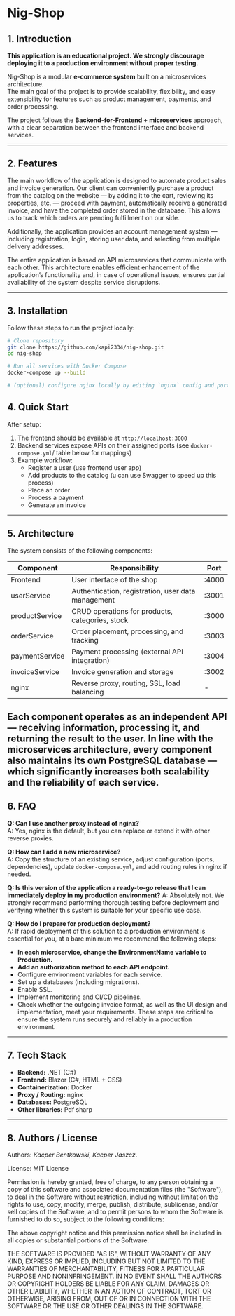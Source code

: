 # Nig-Shop

## 1. Introduction
**This application is an educational project. We strongly discourage deploying it to a production environment without proper testing.**

Nig-Shop is a modular **e-commerce system** built on a microservices architecture.  
The main goal of the project is to provide scalability, flexibility, and easy extensibility for features such as product management, payments, and order processing.  

The project follows the **Backend-for-Frontend + microservices** approach, with a clear separation between the frontend interface and backend services.  

---

## 2. Features

The main workflow of the application is designed to automate product sales and invoice generation. Our client can conveniently purchase a product from the catalog on the website — by adding it to the cart, reviewing its properties, etc. — proceed with payment, automatically receive a generated invoice, and have the completed order stored in the database. This allows us to track which orders are pending fulfillment on our side.

Additionally, the application provides an account management system — including registration, login, storing user data, and selecting from multiple delivery addresses.

The entire application is based on API microservices that communicate with each other. This architecture enables efficient enhancement of the application’s functionality and, in case of operational issues, ensures partial availability of the system despite service disruptions.

---

## 3. Installation

Follow these steps to run the project locally:

```bash
# Clone repository
git clone https://github.com/kapi2334/nig-shop.git
cd nig-shop

# Run all services with Docker Compose
docker-compose up --build

# (optional) configure nginx locally by editing `nginx` config and port mapping
```
## 4. Quick Start

After setup:

1. The frontend should be available at `http://localhost:3000`  
2. Backend services expose APIs on their assigned ports (see `docker-compose.yml`/ table below for mappings)  
3. Example workflow:  
   - Register a user  (use frontend user app)
   - Add products to the catalog (u can use Swagger to speed up this process)  
   - Place an order  
   - Process a payment  
   - Generate an invoice  

---

## 5. Architecture

The system consists of the following components:


| Component      | Responsibility | Port|
|----------------|----------------|----------------|
| Frontend       | User interface of the shop | :4000 |
| userService    | Authentication, registration, user data management | :3001 |
| productService | CRUD operations for products, categories, stock | :3000 |
| orderService   | Order placement, processing, and tracking | :3003 |
| paymentService | Payment processing (external API integration) | :3004 |
| invoiceService | Invoice generation and storage | :3002 |
| nginx          | Reverse proxy, routing, SSL, load balancing | - |


Each component operates as an independent API — receiving information, processing it, and returning the result to the user.
In line with the microservices architecture, every component also maintains its own PostgreSQL database — which significantly increases both scalability and the reliability of each service.
---

## 6. FAQ

**Q: Can I use another proxy instead of nginx?**  
A: Yes, nginx is the default, but you can replace or extend it with other reverse proxies.  

**Q: How can I add a new microservice?**  
A: Copy the structure of an existing service, adjust configuration (ports, dependencies), update `docker-compose.yml`, and add routing rules in nginx if needed.  

**Q: Is this version of the application a ready-to-go release that I can immediately deploy in my production environment?**
A: Absolutely not. We strongly recommend performing thorough testing before deployment and verifying whether this system is suitable for your specific use case.

**Q: How do I prepare for production deployment?**  
A: If rapid deployment of this solution to a production environment is essential for you, at a bare minimum we recommend the following steps:
- **In each microservice, change the EnvironmentName variable to Production.**
- **Add an authorization method to each API endpoint.**
- Configure environment variables for each service.
- Set up a databases (including migrations).
- Enable SSL.
- Implement monitoring and CI/CD pipelines.
- Check whether the outgoing invoice format, as well as the UI design and implementation, meet your requirements.
These steps are critical to ensure the system runs securely and reliably in a production environment.

---

## 7. Tech Stack

- **Backend:** .NET (C#)  
- **Frontend:** Blazor (C#, HTML + CSS)
- **Containerization:** Docker
- **Proxy / Routing:** nginx  
- **Databases:** PostgreSQL  
- **Other libraries:** Pdf sharp

---

## 8. Authors / License

Authors: *Kacper Bentkowski*, *Kacper Jaszcz*. 

License: MIT License

Permission is hereby granted, free of charge, to any person obtaining a copy
of this software and associated documentation files (the "Software"), to deal
in the Software without restriction, including without limitation the rights
to use, copy, modify, merge, publish, distribute, sublicense, and/or sell
copies of the Software, and to permit persons to whom the Software is
furnished to do so, subject to the following conditions:

The above copyright notice and this permission notice shall be included in all
copies or substantial portions of the Software.

THE SOFTWARE IS PROVIDED "AS IS", WITHOUT WARRANTY OF ANY KIND, EXPRESS OR
IMPLIED, INCLUDING BUT NOT LIMITED TO THE WARRANTIES OF MERCHANTABILITY,
FITNESS FOR A PARTICULAR PURPOSE AND NONINFRINGEMENT. IN NO EVENT SHALL THE
AUTHORS OR COPYRIGHT HOLDERS BE LIABLE FOR ANY CLAIM, DAMAGES OR OTHER
LIABILITY, WHETHER IN AN ACTION OF CONTRACT, TORT OR OTHERWISE, ARISING FROM,
OUT OF OR IN CONNECTION WITH THE SOFTWARE OR THE USE OR OTHER DEALINGS IN THE
SOFTWARE.



